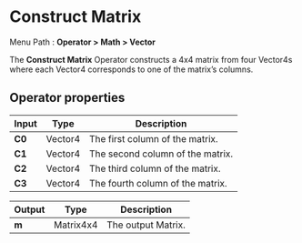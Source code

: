 # Construct Matrix

Menu Path : **Operator > Math > Vector**

The **Construct Matrix** Operator constructs a 4x4 matrix from four Vector4s where each Vector4 corresponds to one of the matrix’s columns.

## Operator properties

| **Input** | **Type** | **Description**                  |
| --------- | -------- | -------------------------------- |
| **C0**    | Vector4  | The first column of the matrix.  |
| **C1**    | Vector4  | The second column of the matrix. |
| **C2**    | Vector4  | The third column of the matrix.  |
| **C3**    | Vector4  | The fourth column of the matrix. |

| **Output** | **Type**  | **Description**    |
| ---------- | --------- | ------------------ |
| **m**      | Matrix4x4 | The output Matrix. |
